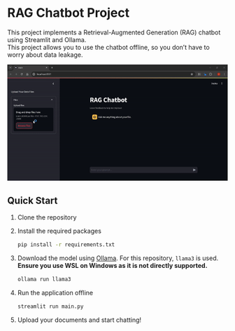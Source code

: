 # RAG Chatbot Project

This project implements a Retrieval-Augmented Generation (RAG) chatbot using Streamlit and Ollama. 
<br>This project allows you to use the chatbot offline, so you don’t have to worry about data leakage.

![RAG Chatbot demo](https://github.com/lycx94/rag_ollama_streamlit/blob/main/demo.gif)

## Quick Start

1. Clone the repository

2. Install the required packages

    ```sh
    pip install -r requirements.txt
    ```

3. Download the model using [Ollama](https://ollama.com/library). For this repository, `llama3` is used. 
    <br>**Ensure you use WSL on Windows as it is not directly supported.** 

    ```sh
    ollama run llama3
    ```

4. Run the application offline

    ```sh
    streamlit run main.py
    ```

5. Upload your documents and start chatting!
